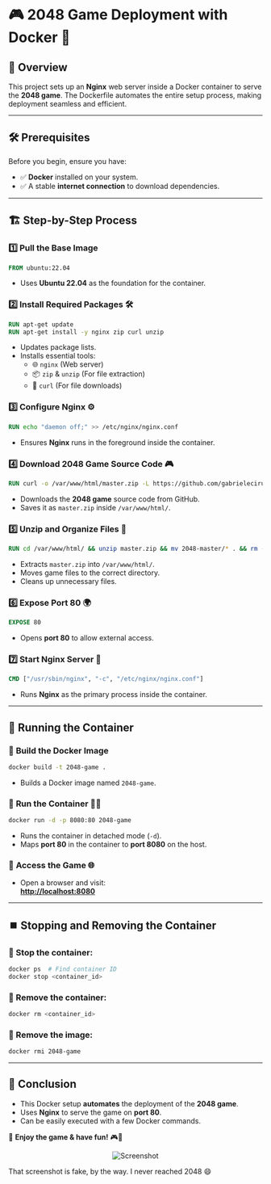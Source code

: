 
# 🎮 2048 Game Deployment with Docker 🚀

## 📌 Overview
This project sets up an **Nginx** web server inside a Docker container to serve the **2048 game**. The Dockerfile automates the entire setup process, making deployment seamless and efficient.

---

## 🛠️ Prerequisites
Before you begin, ensure you have:
- ✅ **Docker** installed on your system.
- ✅ A stable **internet connection** to download dependencies.

---

## 🏗️ Step-by-Step Process

### 1️⃣ **Pull the Base Image**
```dockerfile
FROM ubuntu:22.04
```
- Uses **Ubuntu 22.04** as the foundation for the container.

### 2️⃣ **Install Required Packages** 🛠️
```dockerfile
RUN apt-get update
RUN apt-get install -y nginx zip curl unzip
```
- Updates package lists.
- Installs essential tools:
  - 🌐 `nginx` (Web server)
  - 📦 `zip` & `unzip` (For file extraction)
  - 🔄 `curl` (For file downloads)

### 3️⃣ **Configure Nginx** ⚙️
```dockerfile
RUN echo "daemon off;" >> /etc/nginx/nginx.conf
```
- Ensures **Nginx** runs in the foreground inside the container.

### 4️⃣ **Download 2048 Game Source Code** 🎮
```dockerfile
RUN curl -o /var/www/html/master.zip -L https://github.com/gabrielecirulli/2048/archive/refs/heads/master.zip
```
- Downloads the **2048 game** source code from GitHub.
- Saves it as `master.zip` inside `/var/www/html/`.

### 5️⃣ **Unzip and Organize Files** 📂
```dockerfile
RUN cd /var/www/html/ && unzip master.zip && mv 2048-master/* . && rm -rf 2048-master master.zip
```
- Extracts `master.zip` into `/var/www/html/`.
- Moves game files to the correct directory.
- Cleans up unnecessary files.

### 6️⃣ **Expose Port 80** 🌍
```dockerfile
EXPOSE 80
```
- Opens **port 80** to allow external access.

### 7️⃣ **Start Nginx Server** 🚀
```dockerfile
CMD ["/usr/sbin/nginx", "-c", "/etc/nginx/nginx.conf"]
```
- Runs **Nginx** as the primary process inside the container.

---

## 🚀 Running the Container

### 🔹 **Build the Docker Image**
```sh
docker build -t 2048-game .
```
- Builds a Docker image named `2048-game`.

### 🔹 **Run the Container** 🏃‍♂️
```sh
docker run -d -p 8080:80 2048-game
```
- Runs the container in detached mode (`-d`).
- Maps **port 80** in the container to **port 8080** on the host.

### 🔹 **Access the Game** 🌐
- Open a browser and visit:  
  **[http://localhost:8080](http://localhost:8080)**

---

## ⏹️ Stopping and Removing the Container

### 🔸 Stop the container:
```sh
docker ps  # Find container ID
docker stop <container_id>
```

### 🔸 Remove the container:
```sh
docker rm <container_id>
```

### 🔸 Remove the image:
```sh
docker rmi 2048-game
```

---

## 🎉 Conclusion
- This Docker setup **automates** the deployment of the **2048 game**.
- Uses **Nginx** to serve the game on **port 80**.
- Can be easily executed with a few Docker commands.

🔹 **Enjoy the game & have fun!** 🎮🚀

<p align="center">
  <img src="https://cloud.githubusercontent.com/assets/1175750/8614312/280e5dc2-26f1-11e5-9f1f-5891c3ca8b26.png" alt="Screenshot"/>
</p>

That screenshot is fake, by the way. I never reached 2048 :smile:
